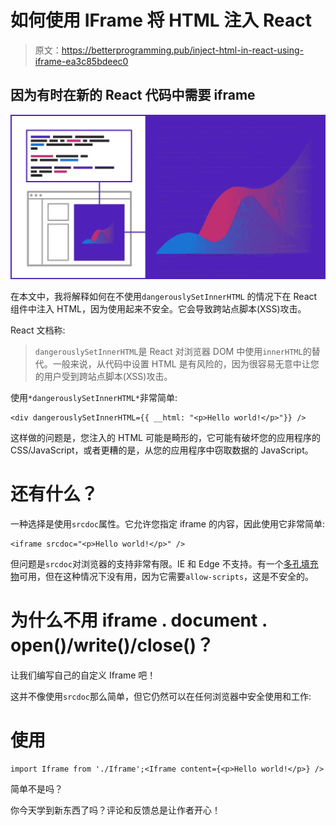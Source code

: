 # 如何使用 IFrame 将 HTML 注入 React

> 原文：<https://betterprogramming.pub/inject-html-in-react-using-iframe-ea3c85bdeec0>

## 因为有时在新的 React 代码中需要 iframe

![](img/737414bc76582bed1302af236c944dda.png)

在本文中，我将解释如何在不使用`dangerouslySetInnerHTML` 的情况下在 React 组件中注入 HTML，因为使用起来不安全。它会导致跨站点脚本(XSS)攻击。

React 文档称:

> `dangerouslySetInnerHTML`是 React 对浏览器 DOM 中使用`innerHTML`的替代。一般来说，从代码中设置 HTML 是有风险的，因为很容易无意中让您的用户受到跨站点脚本(XSS)攻击。

使用`*dangerouslySetInnerHTML*`非常简单:

```
<div dangerouslySetInnerHTML={{ __html: "<p>Hello world!</p>"}} />
```

这样做的问题是，您注入的 HTML 可能是畸形的，它可能有破坏您的应用程序的 CSS/JavaScript，或者更糟的是，从您的应用程序中窃取数据的 JavaScript。

# 还有什么？

一种选择是使用`srcdoc`属性。它允许您指定 iframe 的内容，因此使用它非常简单:

```
<iframe srcdoc="<p>Hello world!</p>" />
```

但问题是`srcdoc`对浏览器的支持非常有限。IE 和 Edge 不支持。有一个[多孔填充物](https://github.com/jugglinmike/srcdoc-polyfill)可用，但在这种情况下没有用，因为它需要`allow-scripts`，这是不安全的。

# 为什么不用 iframe . document . open()/write()/close()？

让我们编写自己的自定义 Iframe 吧！

这并不像使用`srcdoc`那么简单，但它仍然可以在任何浏览器中安全使用和工作:

# 使用

```
import Iframe from './Iframe';<Iframe content={<p>Hello world!</p>} />
```

简单不是吗？

你今天学到新东西了吗？评论和反馈总是让作者开心！